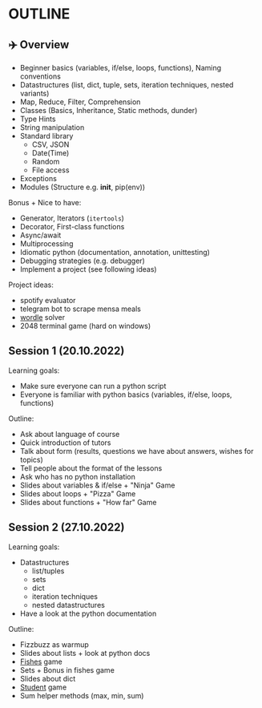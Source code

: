 # OUTLINE

## ✈️ Overview

- Beginner basics (variables, if/else, loops, functions), Naming conventions
- Datastructures (list, dict, tuple, sets, iteration techniques, nested variants)
- Map, Reduce, Filter, Comprehension
- Classes (Basics, Inheritance, Static methods, dunder)
- Type Hints
- String manipulation
- Standard library
  - CSV, JSON
  - Date(Time)
  - Random
  - File access
- Exceptions
- Modules (Structure e.g. __init__, pip(env))

Bonus + Nice to have:
- Generator, Iterators (`itertools`)
- Decorator, First-class functions
- Async/await
- Multiprocessing
- Idiomatic python (documentation, annotation, unittesting)
- Debugging strategies (e.g. debugger)
- Implement a project (see following ideas)

Project ideas:
- spotify evaluator
- telegram bot to scrape mensa meals
- [wordle](https://www.nytimes.com/games/wordle/index.html) solver
- 2048 terminal game (hard on windows)


## Session 1 (20.10.2022)

Learning goals:
- Make sure everyone can run a python script 
- Everyone is familiar with python basics (variables, if/else, loops, functions)

Outline:
- Ask about language of course
- Quick introduction of tutors
- Talk about form (results, questions we have about answers, wishes for topics)
- Tell people about the format of the lessons
- Ask who has no python installation
- Slides about variables & if/else + "Ninja" Game
- Slides about loops + "Pizza" Game
- Slides about functions + "How far" Game

## Session 2 (27.10.2022)

Learning goals:
- Datastructures
  - list/tuples
  - sets 
  - dict
  - iteration techniques
  - nested datastructures
- Have a look at the python documentation

Outline:
- Fizzbuzz as warmup
- Slides about lists + look at python docs
- [Fishes](games/fishes.py) game
- Sets + Bonus in fishes game
- Slides about dict
- [Student](games/students.py) game
- Sum helper methods (max, min, sum)